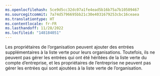 ```yaml
---
ms.openlocfilehash: 5ce9d5cc32dc07a1fe4ead5b16b75a7b10509467
ms.sourcegitcommit: 7a74d5796695bb21c30e4031679253cbc16ceaea
ms.translationtype: HT
ms.contentlocale: fr-FR
ms.lasthandoff: 11/28/2022
ms.locfileid: "148184051"
---
```

Les propriétaires de l’organisation peuvent ajouter des entrées supplémentaires à la liste verte pour leurs organisations. Toutefois, ils ne peuvent pas gérer les entrées qui ont été héritées de la liste verte du compte d’entreprise, et les propriétaires de l’entreprise ne peuvent pas gérer les entrées qui sont ajoutées à la liste verte de l’organisation. 